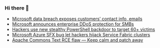 ### Hi there 👋

<!--START_SECTION:feed-->
* [Microsoft data breach exposes customers’ contact info, emails](https://www.bleepingcomputer.com/news/security/microsoft-data-breach-exposes-customers-contact-info-emails/)
* [Microsoft announces enterprise DDoS protection for SMBs](https://www.bleepingcomputer.com/news/microsoft/microsoft-announces-enterprise-ddos-protection-for-smbs/)
* [Hackers use new stealthy PowerShell backdoor to target 60+ victims](https://www.bleepingcomputer.com/news/security/hackers-use-new-stealthy-powershell-backdoor-to-target-60-plus-victims/)
* [Microsoft Azure SFX bug let hackers hijack Service Fabric clusters](https://www.bleepingcomputer.com/news/security/microsoft-azure-sfx-bug-let-hackers-hijack-service-fabric-clusters/)
* [Apache Commons Text RCE flaw — Keep calm and patch away](https://www.bleepingcomputer.com/news/security/apache-commons-text-rce-flaw-keep-calm-and-patch-away/)
<!--END_SECTION:feed-->

<!--
**frankenk/frankenk** is a ✨ _special_ ✨ repository because its `README.md` (this file) appears on your GitHub profile.

Here are some ideas to get you started:

- 🔭 I’m currently working on ...
- 🌱 I’m currently learning ...
- 👯 I’m looking to collaborate on ...
- 🤔 I’m looking for help with ...
- 💬 Ask me about ...
- 📫 How to reach me: ...
- 😄 Pronouns: ...
- ⚡ Fun fact: ...
-->



